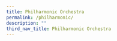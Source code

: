 ```yaml
---
title: Philharmonic Orchestra
permalink: /philharmonic/
description: ""
third_nav_title: Philharmonic Orchestra
---
```

